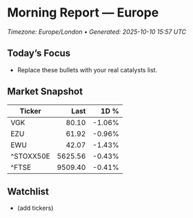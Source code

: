 # Morning Report — Europe
_Timezone: Europe/London • Generated: 2025-10-10 15:57 UTC_

## Today’s Focus
- Replace these bullets with your real catalysts list.

## Market Snapshot
| Ticker | Last | 1D % |
|---|---:|---:|
| VGK | 80.10 | -1.06% |
| EZU | 61.92 | -0.96% |
| EWU | 42.07 | -1.43% |
| ^STOXX50E | 5625.56 | -0.43% |
| ^FTSE | 9509.40 | -0.41% |

## Watchlist
- (add tickers)
